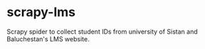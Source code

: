 # scrapy-lms
Scrapy spider to collect student IDs from university of Sistan and Baluchestan's LMS website.
